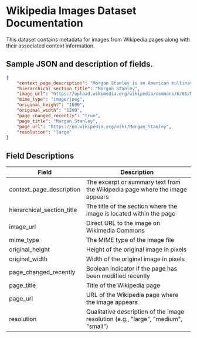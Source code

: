 # Wikipedia Images Dataset Documentation

This dataset contains metadata for images from Wikipedia pages along with their associated context information.

## Sample JSON and description of fields.

```json
{
    "context_page_description": "Morgan Stanley is an American multinational investment bank and financial services company headquartered at 1585 Broadway in the Morgan Stanley Building, Midtown Manhattan, New York City. With offices in more than 42 countries and more than 60,000 employees, the firm's clients include corporations, governments, institutions, and individuals. Morgan Stanley ranked No. 67 in the 2018 Fortune 500 list of the largest United States corporations by total revenue...",
    "hierarchical_section_title": "Morgan Stanley",
    "image_url": "https://upload.wikimedia.org/wikipedia/commons/6/61/Morgan-stanley-building.jpg",
    "mime_type": "image/jpeg",
    "original_height": "1600",
    "original_width": "1200",
    "page_changed_recently": "true",
    "page_title": "Morgan Stanley",
    "page_url": "https://en.wikipedia.org/wiki/Morgan_Stanley",
    "resolution": "large"
}
```

## Field Descriptions

| Field | Description |
|-------|-------------|
| context_page_description | The excerpt or summary text from the Wikipedia page where the image appears |
| hierarchical_section_title | The title of the section where the image is located within the page |
| image_url | Direct URL to the image on Wikimedia Commons |
| mime_type | The MIME type of the image file |
| original_height | Height of the original image in pixels |
| original_width | Width of the original image in pixels |
| page_changed_recently | Boolean indicator if the page has been modified recently |
| page_title | Title of the Wikipedia page |
| page_url | URL of the Wikipedia page where the image appears |
| resolution | Qualitative description of the image resolution (e.g., "large", "medium", "small") |
